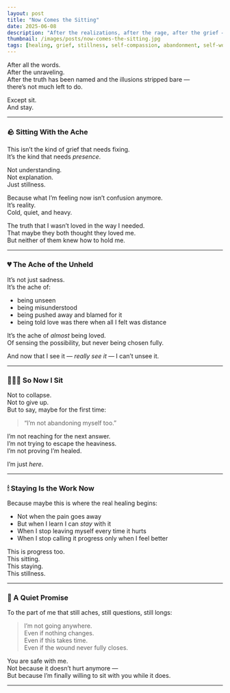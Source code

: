 ```yaml
---
layout: post
title: "Now Comes the Sitting"
date: 2025-06-08
description: "After the realizations, after the rage, after the grief — sometimes the only thing left to do is sit with what still hurts. And stay."
thumbnail: /images/posts/now-comes-the-sitting.jpg
tags: [healing, grief, stillness, self-compassion, abandonment, self-worth]
---
```


After all the words.  
After the unraveling.  
After the truth has been named and the illusions stripped bare —  
there’s not much left to do.

Except sit.  
And stay.

---

### 🪨 Sitting With the Ache

This isn’t the kind of grief that needs fixing.  
It’s the kind that needs *presence*.

Not understanding.  
Not explanation.  
Just stillness.

Because what I’m feeling now isn’t confusion anymore.  
It’s reality.  
Cold, quiet, and heavy.

The truth that I wasn’t loved in the way I needed.  
That maybe they both thought they loved me.  
But neither of them knew how to hold me.

---

### 💔 The Ache of the Unheld

It’s not just sadness.  
It’s the ache of:

- being unseen  
- being misunderstood  
- being pushed away and blamed for it  
- being told love was there when all I felt was distance

It’s the ache of *almost* being loved.  
Of sensing the possibility, but never being chosen fully.

And now that I see it — *really see it* — I can’t unsee it.

---

### 🧘🏽‍♂️ So Now I Sit

Not to collapse.  
Not to give up.  
But to say, maybe for the first time:

> “I’m not abandoning myself too.”

I’m not reaching for the next answer.  
I’m not trying to escape the heaviness.  
I’m not proving I’m healed.

I’m just *here*.

---

### 🕯 Staying Is the Work Now

Because maybe this is where the real healing begins:

- Not when the pain goes away  
- But when I learn I can *stay* with it  
- When I stop leaving myself every time it hurts  
- When I stop calling it progress only when I feel better

This is progress too.  
This sitting.  
This staying.  
This stillness.

---

### 💬 A Quiet Promise

To the part of me that still aches, still questions, still longs:

> I’m not going anywhere.  
> Even if nothing changes.  
> Even if this takes time.  
> Even if the wound never fully closes.

You are safe with me.  
Not because it doesn’t hurt anymore —  
But because I’m finally willing to sit with you while it does.


---
